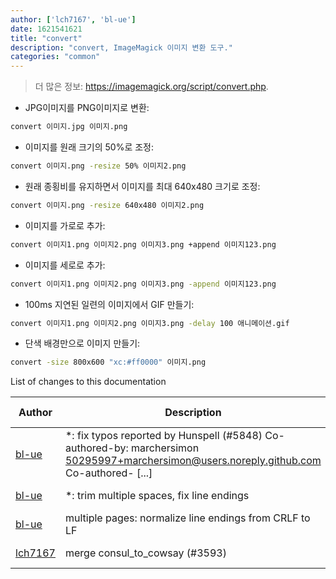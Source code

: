 ```yaml
---
author: ['lch7167', 'bl-ue']
date: 1621541621
title: "convert"
description: "convert, ImageMagick 이미지 변환 도구."
categories: "common"
---
```

> 더 많은 정보: <https://imagemagick.org/script/convert.php>.

- JPG이미지를 PNG이미지로 변환:

```bash
convert 이미지.jpg 이미지.png
```

- 이미지를 원래 크기의 50%로 조정:

```bash
convert 이미지.png -resize 50% 이미지2.png
```

- 원래 종횡비를 유지하면서 이미지를 최대 640x480 크기로 조정:

```bash
convert 이미지.png -resize 640x480 이미지2.png
```

- 이미지를 가로로 추가:

```bash
convert 이미지1.png 이미지2.png 이미지3.png +append 이미지123.png
```

- 이미지를 세로로 추가:

```bash
convert 이미지1.png 이미지2.png 이미지3.png -append 이미지123.png
```

- 100ms 지연된 일련의 이미지에서 GIF 만들기:

```bash
convert 이미지1.png 이미지2.png 이미지3.png -delay 100 애니메이션.gif
```

- 단색 배경만으로 이미지 만들기:

```bash
convert -size 800x600 "xc:#ff0000" 이미지.png
```
List of changes to this documentation


Author | Description | ISO 8601 Date | GitHub link
------|-----|-----|-----
[bl-ue](mailto:54780737+bl-ue@users.noreply.github.com) | *: fix typos reported by Hunspell (#5848) Co-authored-by: marchersimon <50295997+marchersimon@users.noreply.github.com> Co-authored- [...] | 2021-05-20T22:13:41 | [8ebd171d6f00](https://github.com/tldr-pages/tldr/commit/8ebd171d6f001698709fefc02b1fd5cc9f3a99c4)
[bl-ue](mailto:54780737+bl-ue@users.noreply.github.com) | *: trim multiple spaces, fix line endings | 2021-04-04T01:44:24 | [04dd546e2de7](https://github.com/tldr-pages/tldr/commit/04dd546e2de7f59f40a867acca6f46b0dc8ea9b4)
[bl-ue](mailto:54780737+bl-ue@users.noreply.github.com) | multiple pages: normalize line endings from CRLF to LF | 2021-01-12T15:36:36 | [567dc4ce0663](https://github.com/tldr-pages/tldr/commit/567dc4ce0663231ea1b8b9533b327094eb82ba1f)
[lch7167](mailto:youngsj69@gmail.com) | merge consul_to_cowsay (#3593) | 2019-11-22T16:21:20 | [3b31dfcc59bf](https://github.com/tldr-pages/tldr/commit/3b31dfcc59bf4f74075db7af37e193eebde977df)

